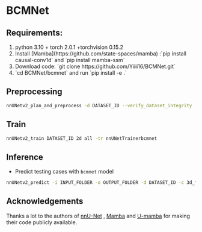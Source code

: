 # BCMNet
## Requirements:
<ol>
<li>python 3.10 + torch 2.0.1 +torchvision 0.15.2</li>
<li>Install [Mamba](https://github.com/state-spaces/mamba) :`pip install causal-conv1d` and `pip install mamba-ssm` </li>
<li>Download code: `git clone https://github.com/Yiiii16/BCMNet.git`</li>
<li>`cd BCMNet/bcmnet` and run `pip install -e .`</li>
</ol>

## Preprocessing
```bash
nnUNetv2_plan_and_preprocess -d DATASET_ID --verify_dataset_integrity
```
## Train
```bash
nnUNetv2_train DATASET_ID 2d all -tr nnUNetTrainerbcmnet
```
## Inference
- Predict testing cases with `bcmnet` model

```bash
nnUNetv2_predict -i INPUT_FOLDER -o OUTPUT_FOLDER -d DATASET_ID -c 3d_fullres -f all -tr nnUNetTrainerbcmnet --disable_tta
```
## Acknowledgements
Thanks a lot to the authors of [nnU-Net](https://github.com/MIC-DKFZ/nnUNet) , [Mamba](https://github.com/state-spaces/mamba) and [U-mamba](https://github.com/bowang-lab/U-Mamba) for making their code publicly available.
